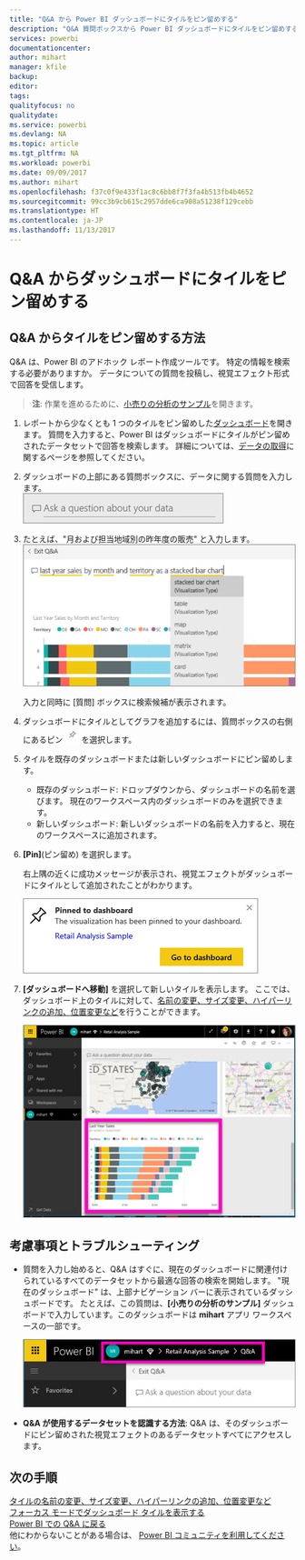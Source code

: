 ```yaml
---
title: "Q&A から Power BI ダッシュボードにタイルをピン留めする"
description: "Q&A 質問ボックスから Power BI ダッシュボードにタイルをピン留めする方法についてのドキュメント"
services: powerbi
documentationcenter: 
author: mihart
manager: kfile
backup: 
editor: 
tags: 
qualityfocus: no
qualitydate: 
ms.service: powerbi
ms.devlang: NA
ms.topic: article
ms.tgt_pltfrm: NA
ms.workload: powerbi
ms.date: 09/09/2017
ms.author: mihart
ms.openlocfilehash: f37c0f9e433f1ac8c6bb8f7f3fa4b513fb4b4652
ms.sourcegitcommit: 99cc3b9cb615c2957dde6ca908a51238f129cebb
ms.translationtype: HT
ms.contentlocale: ja-JP
ms.lasthandoff: 11/13/2017
---
```

# <a name="pin-a-tile-to-a-dashboard-from-qa"></a>Q&A からダッシュボードにタイルをピン留めする
## <a name="how-to-pin-a-tile-from-qa"></a>Q&A からタイルをピン留めする方法
Q&A は、Power BI のアドホック レポート作成ツールです。 特定の情報を検索する必要がありますか。 データについての質問を投稿し、視覚エフェクト形式で回答を受信します。

> **注**: 作業を進めるために、[小売りの分析のサンプル](sample-retail-analysis.md)を開きます。
> 
> 

1. レポートから少なくとも 1 つのタイルをピン留めした[ダッシュボード](service-dashboards.md)を開きます。 質問を入力すると、Power BI はダッシュボードにタイルがピン留めされたデータセットで回答を検索します。  詳細については、[データの取得](service-get-data.md)に関するページを参照してください。
2. ダッシュボードの上部にある質問ボックスに、データに関する質問を入力します。  
   ![](media/service-dashboard-pin-tile-from-q-and-a/power-bi-question-box.png)
3. たとえば、"月および担当地域別の昨年度の販売" と入力します。  
   ![](media/service-dashboard-pin-tile-from-q-and-a/power-bi-type-q-and-a.png)
   
   入力と同時に [質問] ボックスに検索候補が表示されます。
4. ダッシュボードにタイルとしてグラフを追加するには、質問ボックスの右側にあるピン ![](media/service-dashboard-pin-tile-from-q-and-a/pbi_pintile.png) を選択します。
5. タイルを既存のダッシュボードまたは新しいダッシュボードにピン留めします。 
   
   * 既存のダッシュボード: ドロップダウンから、ダッシュボードの名前を選びます。 現在のワークスペース内のダッシュボードのみを選択できます。
   * 新しいダッシュボード: 新しいダッシュボードの名前を入力すると、現在のワークスペースに追加されます。
6. **[Pin]**(ピン留め) を選択します。
   
   右上隅の近くに成功メッセージが表示され、視覚エフェクトがダッシュボードにタイルとして追加されたことがわかります。  
   
   ![](media/service-dashboard-pin-tile-from-q-and-a/power-bi-pin.png)
7. **[ダッシュボードへ移動]** を選択して新しいタイルを表示します。 ここでは、ダッシュボード上のタイルに対して、[名前の変更、サイズ変更、ハイパーリンクの追加、位置変更など](service-dashboard-edit-tile.md)を行うことができます。 
   
   ![](media/service-dashboard-pin-tile-from-q-and-a/power-bi-pinned.png)

## <a name="considerations-and-troubleshooting"></a>考慮事項とトラブルシューティング
* 質問を入力し始めると、Q&A はすぐに、現在のダッシュボードに関連付けられているすべてのデータセットから最適な回答の検索を開始します。  "現在のダッシュボード" は、上部ナビゲーション バーに表示されているダッシュボードです。 たとえば、この質問は、**[小売りの分析のサンプル]** ダッシュボードで入力しています。このダッシュボードは **mihart** アプリ ワークスペースの一部です。
  
  ![](media/service-dashboard-pin-tile-from-q-and-a/power-bi-navbar.png)
* **Q&A が使用するデータセットを認識する方法**:   Q&A は、そのダッシュボードにピン留めされた視覚エフェクトのあるデータセットすべてにアクセスします。

## <a name="next-steps"></a>次の手順
[タイルの名前の変更、サイズ変更、ハイパーリンクの追加、位置変更など](service-dashboard-edit-tile.md)    
[フォーカス モードでダッシュボード タイルを表示する](service-focus-mode.md)     
[Power BI での Q&A に戻る](service-q-and-a.md)  
他にわからないことがある場合は、 [Power BI コミュニティを利用してください](http://community.powerbi.com/)。

